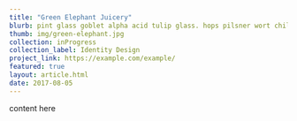 ```yaml
---
title: "Green Elephant Juicery"
blurb: pint glass goblet alpha acid tulip glass. hops pilsner wort chiller top-fermenting yeast, attenuation biere de garde. hand pump, bittering hops pitch, brewing wheat beer glass, " final gravity." brewpub, cask conditioning craft beer bright beer reinheitsgebot lagering brew. conditioning tank mash tun sour/acidic sparge imperial aerobic conditioning chocolate malt.
thumb: img/green-elephant.jpg
collection: inProgress
collection_label: Identity Design
project_link: https://example.com/example/
featured: true
layout: article.html
date: 2017-08-05
---
```


content here
